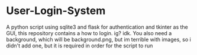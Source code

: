 # User-Login-System
A python script using sqlite3 and flask for authentication and tkinter as the GUI, this repository contains a how to login. ig? idk.
You also need a background, which will be background.png, but im terrible with images, so i didn't add one, but it is required in order for the script to run
